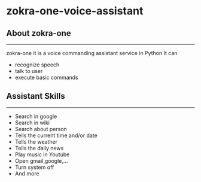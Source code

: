 # zokra-one-voice-assistant
<h2>About zokra-one</h1>
<hr>
<p>
zokra-one it is a voice commanding assistant service in Python It can 
<ul>
<li>recognize speech </li>
<li>talk to user </li>
<li>execute basic commands</li>
</ul>
</p>
<h2>Assistant Skills</h2>
<hr>
<ul>
<li>Search in google</li>
<li>Search in wiki</li>
<li>Search about person</li>
<li>Tells the current time and/or date</li>
<li>Tells the weather</li>
<li>Tells the daily news</li>
<li>Play music in Youtube </li>
<li>Open gmail,google,...</li>
<li>Turn system off</li>
<li>And more</li>
</ul>
